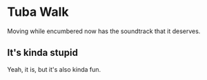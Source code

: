 # Tuba Walk

Moving while encumbered now has the soundtrack that it deserves.

## It's kinda stupid

Yeah, it is, but it's also kinda fun.


